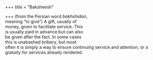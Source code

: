 +++
title = "Baksheesh"

+++
(from the Persian word *bakhshidan*,  
meaning “to give”) A gift, usually of  
money, given to facilitate service. This  
is usually paid in advance but can also  
be given after the fact. In some cases  
this is unabashed bribery, but most  
often it is simply a way to ensure continuing service and attention, or a gratuity for services already rendered.
